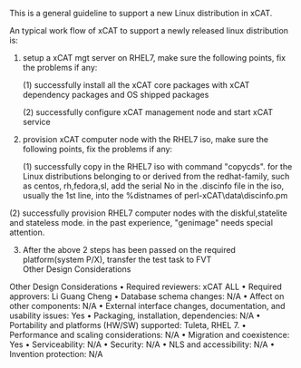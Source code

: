  This is a general guideline to support a new Linux distribution in xCAT.

An typical work flow of xCAT to support a newly released linux distribution is:

1.  setup a xCAT mgt server on RHEL7, make sure the following points, fix the problems if any:

    (1) successfully install all the xCAT core packages with xCAT dependency packages and OS shipped packages

    (2) successfully configure xCAT management node and start xCAT service 

2.  provision xCAT computer node with the RHEL7 iso, make sure the following points, fix the problems if any:

    (1) successfully copy in the RHEL7 iso with command  "copycds". for the Linux distributions belonging to or derived from the redhat-family,  such as centos, rh,fedora,sl, add the serial No in the .discinfo file in the iso, usually the 1st line, into the %distnames of perl-xCAT\data\discinfo.pm

   (2) successfully provision RHEL7 computer nodes with the diskful,statelite and stateless mode. in the past experience, "genimage" needs special attention.

3.  After the above 2 steps has been passed on the required platform(system P/X), transfer the test task to FVT  
Other Design Considerations

 

Other Design Considerations
•    Required reviewers: xCAT ALL
•    Required approvers: Li Guang Cheng
•    Database schema changes: N/A
•    Affect on other components: N/A
•    External interface changes, documentation, and usability issues: Yes
•    Packaging, installation, dependencies: N/A
•    Portability and platforms (HW/SW) supported: Tuleta, RHEL 7.
•    Performance and scaling considerations: N/A
•    Migration and coexistence: Yes
•    Serviceability: N/A
•    Security: N/A
•    NLS and accessibility: N/A
•    Invention protection: N/A